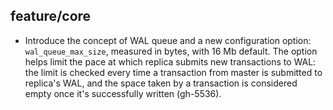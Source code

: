 ## feature/core

* Introduce the concept of WAL queue and a new configuration option:
  `wal_queue_max_size`, measured in bytes, with 16 Mb default.
  The option helps limit the pace at which replica submits new transactions
  to WAL: the limit is checked every time a transaction from master is
  submitted to replica's WAL, and the space taken by a transaction is
  considered empty once it's successfully written (gh-5536).
